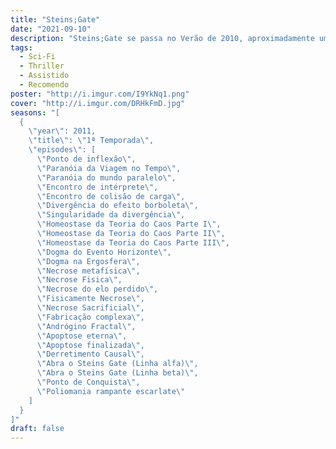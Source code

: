```yaml
---
title: "Steins;Gate"
date: "2021-09-10"
description: "Steins;Gate se passa no Verão de 2010, aproximadamente um ano após os acontecimentos que tiveram lugar em Chaos;Head, em Akihabara. Steins;Gate é sobre um grupo de amigos que personalizaram seu microondas num dispositivo que pode enviar mensagens de texto para o passado. Como eles realizam experiências diferentes, uma organização chamada Sern que vem a fazer sua própria pesquisa sobre viagem no tempo descobre sobre o grupo e agora os personagens têm de encontrar uma maneira de não serem capturados."
tags:
  - Sci-Fi
  - Thriller
  - Assistido
  - Recomendo
poster: "http://i.imgur.com/I9YkNq1.png"
cover: "http://i.imgur.com/DRHkFmD.jpg"
seasons: "[
  {
    \"year\": 2011,
    \"title\": \"1ª Temporada\",
    \"episodes\": [
      \"Ponto de inflexão\",
      \"Paranóia da Viagem no Tempo\",
      \"Paranóia do mundo paralelo\",
      \"Encontro de intérprete\",
      \"Encontro de colisão de carga\",
      \"Divergência do efeito borboleta\",
      \"Singularidade da divergência\",
      \"Homeostase da Teoria do Caos Parte I\",
      \"Homeostase da Teoria do Caos Parte II\",
      \"Homeostase da Teoria do Caos Parte III\",
      \"Dogma do Evento Horizonte\",
      \"Dogma na Ergosfera\",
      \"Necrose metafísica\",
      \"Necrose Fisica\",
      \"Necrose do elo perdido\",
      \"Fisicamente Necrose\",
      \"Necrose Sacrificial\",
      \"Fabricação complexa\",
      \"Andrógino Fractal\",
      \"Apoptose eterna\",
      \"Apoptose finalizada\",
      \"Derretimento Causal\",
      \"Abra o Steins Gate (Linha alfa)\",
      \"Abra o Steins Gate (Linha beta)\",
      \"Ponto de Conquista\",
      \"Poliomania rampante escarlate\"
    ]
  }
]"
draft: false
---
```

